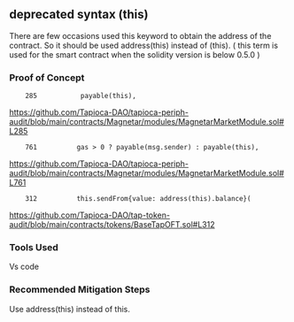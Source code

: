 ##  deprecated syntax (this)

There are few occasions used this keyword to obtain the address of the contract. So it should be used address(this) instead of
(this). ( this term is used for the smart contract when the solidity version is below 0.5.0 )

### Proof of Concept

        285           payable(this),

https://github.com/Tapioca-DAO/tapioca-periph-audit/blob/main/contracts/Magnetar/modules/MagnetarMarketModule.sol#L285


        761          gas > 0 ? payable(msg.sender) : payable(this),

https://github.com/Tapioca-DAO/tapioca-periph-audit/blob/main/contracts/Magnetar/modules/MagnetarMarketModule.sol#L761


        312          this.sendFrom{value: address(this).balance}(

https://github.com/Tapioca-DAO/tap-token-audit/blob/main/contracts/tokens/BaseTapOFT.sol#L312

### Tools Used
Vs code

### Recommended Mitigation Steps
Use address(this) instead of this. 








